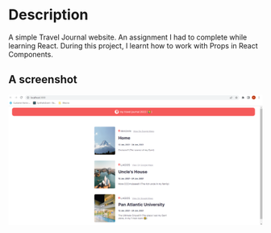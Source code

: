 # Description

A simple Travel Journal website. An assignment I had to complete while learning React. During this project, I learnt how to work with Props in React Components.

## A screenshot

![A screenshot of the React Website](https://github.com/Ola4606/React_travel_journal/blob/main/src/images/screenshot.png?raw=true)


